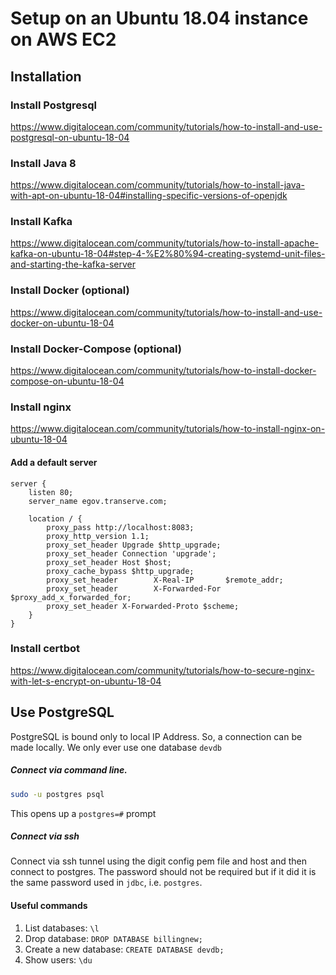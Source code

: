 # Setup on an Ubuntu 18.04 instance on AWS EC2

## Installation 
### Install Postgresql

https://www.digitalocean.com/community/tutorials/how-to-install-and-use-postgresql-on-ubuntu-18-04

### Install Java 8

https://www.digitalocean.com/community/tutorials/how-to-install-java-with-apt-on-ubuntu-18-04#installing-specific-versions-of-openjdk

### Install Kafka

https://www.digitalocean.com/community/tutorials/how-to-install-apache-kafka-on-ubuntu-18-04#step-4-%E2%80%94-creating-systemd-unit-files-and-starting-the-kafka-server

### Install Docker (optional)

https://www.digitalocean.com/community/tutorials/how-to-install-and-use-docker-on-ubuntu-18-04

### Install Docker-Compose (optional)

https://www.digitalocean.com/community/tutorials/how-to-install-docker-compose-on-ubuntu-18-04

### Install nginx

https://www.digitalocean.com/community/tutorials/how-to-install-nginx-on-ubuntu-18-04

#### Add a default server

```
server {
	listen 80;
	server_name egov.transerve.com;

    location / {
        proxy_pass http://localhost:8083;
        proxy_http_version 1.1;
        proxy_set_header Upgrade $http_upgrade;
        proxy_set_header Connection 'upgrade';
        proxy_set_header Host $host;
        proxy_cache_bypass $http_upgrade;
        proxy_set_header        X-Real-IP       $remote_addr;
        proxy_set_header        X-Forwarded-For $proxy_add_x_forwarded_for;
        proxy_set_header X-Forwarded-Proto $scheme;
    }
}
```

### Install certbot

https://www.digitalocean.com/community/tutorials/how-to-secure-nginx-with-let-s-encrypt-on-ubuntu-18-04


## Use PostgreSQL

PostgreSQL is bound only to local IP Address. So, a connection can be made locally. We only ever use one database `devdb` 

##### Connect via command line.

```sh
sudo -u postgres psql
```
This opens up a `postgres=#` prompt

##### Connect via ssh

Connect via ssh tunnel using the digit config pem file and host and then connect to postgres. The password should not be required but if it did it is the same password used in `jdbc`, i.e. `postgres`.

#### Useful commands

1. List databases: `\l`
2. Drop database: `DROP DATABASE billingnew;`
3. Create a new database: `CREATE DATABASE devdb;`
4. Show users: `\du`